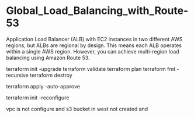# Global_Load_Balancing_with_Route-53
Application Load Balancer (ALB) with EC2 instances in two different AWS regions, but ALBs are regional by design. This means each ALB operates within a single AWS region. However, you can achieve multi-region load balancing using Amazon Route 53.



terraform init -upgrade
terraform validate
terraform plan
terraform fmt -recursive
terraform destroy

terraform apply -auto-approve


terraform init -reconfigure


vpc is not configure and s3 bucket in west not created and 